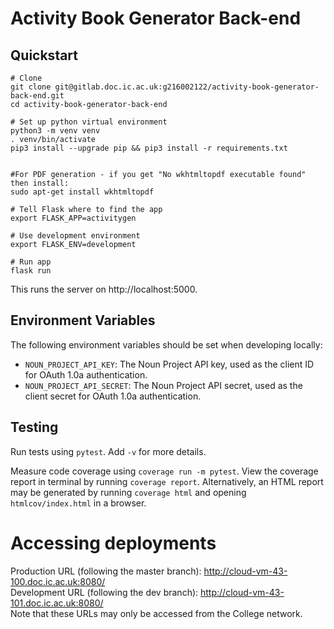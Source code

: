 # Activity Book Generator Back-end

## Quickstart

```shell
# Clone
git clone git@gitlab.doc.ic.ac.uk:g216002122/activity-book-generator-back-end.git
cd activity-book-generator-back-end

# Set up python virtual environment
python3 -m venv venv
. venv/bin/activate
pip3 install --upgrade pip && pip3 install -r requirements.txt


#For PDF generation - if you get "No wkhtmltopdf executable found" then install:
sudo apt-get install wkhtmltopdf

# Tell Flask where to find the app
export FLASK_APP=activitygen

# Use development environment
export FLASK_ENV=development

# Run app
flask run
```
This runs the server on http://localhost:5000.

## Environment Variables

The following environment variables should be set when developing locally:

* `NOUN_PROJECT_API_KEY`: The Noun Project API key, used as the client ID for OAuth 1.0a authentication.
* `NOUN_PROJECT_API_SECRET`: The Noun Project API secret, used as the client secret for OAuth 1.0a authentication.

## Testing

Run tests using `pytest`. Add `-v` for more details.

Measure code coverage using `coverage run -m pytest`.
View the coverage report in terminal by running `coverage report`. Alternatively, an HTML report may be generated by running `coverage html` and opening `htmlcov/index.html` in a browser.

# Accessing deployments
Production URL (following the master branch): http://cloud-vm-43-100.doc.ic.ac.uk:8080/ \
Development URL (following the dev branch): http://cloud-vm-43-101.doc.ic.ac.uk:8080/ \
Note that these URLs may only be accessed from the College network.

